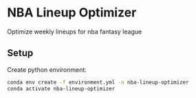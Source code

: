 # NBA Lineup Optimizer

Optimize weekly lineups for nba fantasy league

## Setup

Create python environment:

```bash
conda env create -f environment.yml -n nba-lineup-optimizer
conda activate nba-lineup-optimizer
```
